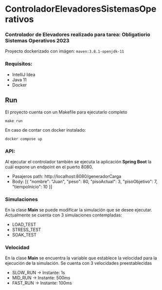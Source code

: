 # ControladorElevadoresSistemasOperativos

### Controlador de Elevadores realizado para tarea: Obligatiorio Sistemas Operativos 2023

Proyecto dockerizado con imágen: `maven:3.8.1-openjdk-11`

### Requisitos:
- IntelliJ Idea
- Java 11
- Docker



## Run

El proyecto cuenta con un Makefile para ejecutarlo completo
```
make run
```

En caso de contar con docker instalado:
```
docker compose up
```

### API: 
Al ejecutar el controlador también se ejecuta la aplicación **Spring Boot** la cuál expone un endpoint en el puerto 8080.
- Pasajeros path: http://localhost:8080/generadorCarga
- Body: [{
  "nombre": "Juan",
  "peso": 80,
  "pisoActual": 3,
  "pisoObjetivo": 7,
  "tiempoInicio": 10
  }]

### Simulaciones
En la clase **Main** se puede modificar la simulación que se desee ejecutar.
Actualmente se cuenta con 3 simulaciones contempladas: 
- LOAD_TEST
- STRESS_TEST
- SOAK_TEST

### Velocidad
En la clase **Main** se encuentra la variable que establece la velocidad para 
la ejecución de la simulación. Se cuenta con 3 velocidades preestablecidas
- SLOW_RUN -> Instante: 1s
- MID_RUN -> Instante: 500ms
- FAST_RUN -> Instante: 100ms
